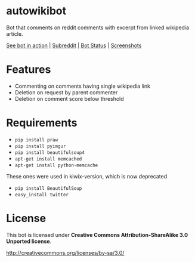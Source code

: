 autowikibot
===========

Bot that comments on reddit comments with excerpt from linked wikipedia article.

[See bot in action](http://www.reddit.com/u/autowikibot) |
[Subreddit](http://www.reddit.com/r/autowikibot/) |
[Bot Status](https://twitter.com/autowikibot) |
[Screenshots](https://github.com/nexarx/autowikibot-py/wiki/Screenshots)

Features
========

* Commenting on comments having single wikipedia link
* Deletion on request by parent commenter
* Deletion on comment score below threshold

Requirements
============

* `pip install praw`
* `pip install pyimgur`
* `pip install beautifulsoup4`
* `apt-get install memcached`
* `apt-get install python-memcache`

These ones were used in kiwix-version, which is now deprecated
* `pip install BeautifulSoup`
* `easy_install twitter`


License
=========

This bot is licensed under **Creative Commons Attribution-ShareAlike 3.0 Unported license**.

http://creativecommons.org/licenses/by-sa/3.0/

